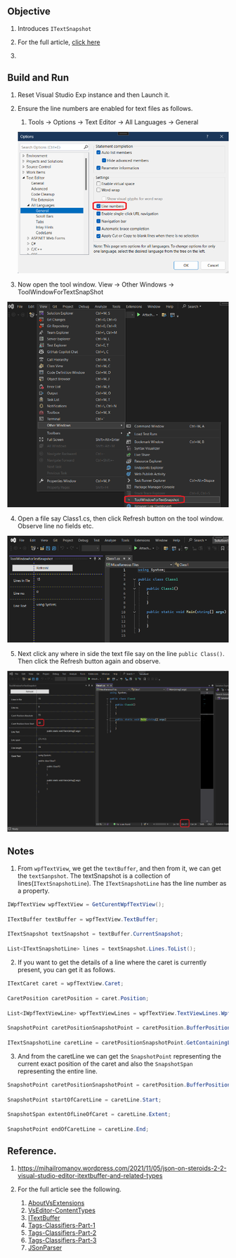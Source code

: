 ## Objective

1. Introduces `ITextSnapshot` 

2. For the full article, [click here](..\220560-TextBufferIntro\1-ITextBuffer.md)

4. 

## Build and Run
1. Reset Visual Studio Exp instance and then Launch it.

2. Ensure the line numbers are enabled for text files as follows.
   1. Tools -> Options -> Text Editor -> All Languages -> General

   ![Enable Line numbers](Images/50_50_EnableLineNumbers.png)

3. Now open the tool window. View -> Other Windows -> ToolWindowForTextSnapShot

![Open tool window](Images/51_50_ToolWindow.png)

4. Open a file say Class1.cs, then click Refresh button on the tool window. Observe line no fields etc.

![Click Refresh button](Images/52_50_RefreshClass1CsFile.png)

5. Next click any where in side the text file say on the line `public Class()`. Then click the Refresh button again and observe. 

![Full data](Images/53_50_RefreshClass1CsFileFull.png)



## Notes

1. From `wpfTextView`, we get the `textBuffer`, and then from it, we can get the `textSanpshot`. The textSnapshot is a collection of lines(`ITextSnapshotLine`). The `ITextSnapshotLine` has the line number as a property.

```cs
IWpfTextView wpfTextView = GetCurentWpfTextView();

ITextBuffer textBuffer = wpfTextView.TextBuffer;

ITextSnapshot textSnapshot = textBuffer.CurrentSnapshot;

List<ITextSnapshotLine> lines = textSnapshot.Lines.ToList();
```

2. If you want to get the details of a line where the caret is currently present, you can get it as follows.

```cs
ITextCaret caret = wpfTextView.Caret;

CaretPosition caretPosition = caret.Position;

List<IWpfTextViewLine> wpfTextViewLines = wpfTextView.TextViewLines.WpfTextViewLines.ToList();

SnapshotPoint caretPositionSnapshotPoint = caretPosition.BufferPosition;

ITextSnapshotLine caretLine = caretPositionSnapshotPoint.GetContainingLine();
```

3. And from the caretLine we can get the `SnapshotPoint` representing the current exact position of the caret and also the `SnapshotSpan` representing the entire line. 

```cs
SnapshotPoint caretPositionSnapshotPoint = caretPosition.BufferPosition;

SnapshotPoint startOfCaretLine = caretLine.Start;

SnapshotSpan extentOfLineOfCaret = caretLine.Extent;

SnapshotPoint endOfCaretLine = caretLine.End;
```


## Reference.
1. https://mihailromanov.wordpress.com/2021/11/05/json-on-steroids-2-2-visual-studio-editor-itextbuffer-and-related-types

2. For the full article see the following.
   1. [AboutVsExtensions](../900930-JsonEditor/Articles/1-AboutVsExtensions.md)
   2. [VsEditor-ContentTypes](../900930-JsonEditor/Articles/2-VsEditor-ContentTypes.md)
   3. [ITextBuffer](../900930-JsonEditor/Articles/3-ITextBuffer.md)
   4. [Tags-Classifiers-Part-1](../900930-JsonEditor/Articles/4-Tags-Classifiers-Part-1.md)
   5. [Tags-Classifiers-Part-2](../900930-JsonEditor/Articles/5-Tags-Classifiers-Part-2.md)
   6. [Tags-Classifiers-Part-3](../900930-JsonEditor/Articles/6-Tags-Classifiers-Part-3.md)   
   7. [JSonParser](../900930-JsonEditor/Articles/7-JSonParser.md)



